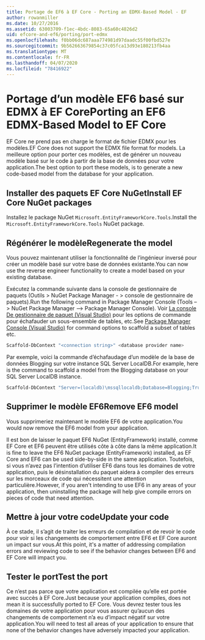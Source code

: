 ```yaml
---
title: Portage de EF6 à EF Core - Porting an EDMX-Based Model - EF
author: rowanmiller
ms.date: 10/27/2016
ms.assetid: 63003709-f1ec-4bdc-8083-65a60c4826d2
uid: efcore-and-ef6/porting/port-edmx
ms.openlocfilehash: f0bb06dc687aaa774981d97daadc55f00fbd527e
ms.sourcegitcommit: 9b562663679854c37c05fca13d93e180213fb4aa
ms.translationtype: MT
ms.contentlocale: fr-FR
ms.lasthandoff: 04/07/2020
ms.locfileid: "78416922"
---
```

# <a name="porting-an-ef6-edmx-based-model-to-ef-core"></a><span data-ttu-id="82d11-102">Portage d’un modèle EF6 basé sur EDMX à EF Core</span><span class="sxs-lookup"><span data-stu-id="82d11-102">Porting an EF6 EDMX-Based Model to EF Core</span></span>

<span data-ttu-id="82d11-103">EF Core ne prend pas en charge le format de fichier EDMX pour les modèles.</span><span class="sxs-lookup"><span data-stu-id="82d11-103">EF Core does not support the EDMX file format for models.</span></span> <span data-ttu-id="82d11-104">La meilleure option pour porter ces modèles, est de générer un nouveau modèle basé sur le code à partir de la base de données pour votre application.</span><span class="sxs-lookup"><span data-stu-id="82d11-104">The best option to port these models, is to generate a new code-based model from the database for your application.</span></span>

## <a name="install-ef-core-nuget-packages"></a><span data-ttu-id="82d11-105">Installer des paquets EF Core NuGet</span><span class="sxs-lookup"><span data-stu-id="82d11-105">Install EF Core NuGet packages</span></span>

<span data-ttu-id="82d11-106">Installez le package NuGet `Microsoft.EntityFrameworkCore.Tools`.</span><span class="sxs-lookup"><span data-stu-id="82d11-106">Install the `Microsoft.EntityFrameworkCore.Tools` NuGet package.</span></span>

## <a name="regenerate-the-model"></a><span data-ttu-id="82d11-107">Régénérer le modèle</span><span class="sxs-lookup"><span data-stu-id="82d11-107">Regenerate the model</span></span>

<span data-ttu-id="82d11-108">Vous pouvez maintenant utiliser la fonctionnalité de l’ingénieur inversé pour créer un modèle basé sur votre base de données existante.</span><span class="sxs-lookup"><span data-stu-id="82d11-108">You can now use the reverse engineer functionality to create a model based on your existing database.</span></span>

<span data-ttu-id="82d11-109">Exécutez la commande suivante dans la console de gestionnaire de paquets (Outils > NuGet Package Manager - > console de gestionnaire de paquets).</span><span class="sxs-lookup"><span data-stu-id="82d11-109">Run the following command in Package Manager Console (Tools –> NuGet Package Manager –> Package Manager Console).</span></span> <span data-ttu-id="82d11-110">Voir [La console De gestionnaire de paquet (Visual Studio)](../../core/miscellaneous/cli/powershell.md) pour les options de commande pour échafauder un sous-ensemble de tables, etc.</span><span class="sxs-lookup"><span data-stu-id="82d11-110">See [Package Manager Console (Visual Studio)](../../core/miscellaneous/cli/powershell.md) for command options to scaffold a subset of tables etc.</span></span>

``` powershell
Scaffold-DbContext "<connection string>" <database provider name>
```

<span data-ttu-id="82d11-111">Par exemple, voici la commande d’échafaudage d’un modèle de la base de données Blogging sur votre instance SQL Server LocalDB.</span><span class="sxs-lookup"><span data-stu-id="82d11-111">For example, here is the command to scaffold a model from the Blogging database on your SQL Server LocalDB instance.</span></span>

``` powershell
Scaffold-DbContext "Server=(localdb)\mssqllocaldb;Database=Blogging;Trusted_Connection=True;" Microsoft.EntityFrameworkCore.SqlServer
```

## <a name="remove-ef6-model"></a><span data-ttu-id="82d11-112">Supprimer le modèle EF6</span><span class="sxs-lookup"><span data-stu-id="82d11-112">Remove EF6 model</span></span>

<span data-ttu-id="82d11-113">Vous supprimeriez maintenant le modèle EF6 de votre application.</span><span class="sxs-lookup"><span data-stu-id="82d11-113">You would now remove the EF6 model from your application.</span></span>

<span data-ttu-id="82d11-114">Il est bon de laisser le paquet EF6 NuGet (EntityFramework) installé, comme EF Core et EF6 peuvent être utilisés côte à côte dans la même application.</span><span class="sxs-lookup"><span data-stu-id="82d11-114">It is fine to leave the EF6 NuGet package (EntityFramework) installed, as EF Core and EF6 can be used side-by-side in the same application.</span></span> <span data-ttu-id="82d11-115">Toutefois, si vous n’avez pas l’intention d’utiliser EF6 dans tous les domaines de votre application, puis le désinstallation du paquet aidera à compiler des erreurs sur les morceaux de code qui nécessitent une attention particulière.</span><span class="sxs-lookup"><span data-stu-id="82d11-115">However, if you aren't intending to use EF6 in any areas of your application, then uninstalling the package will help give compile errors on pieces of code that need attention.</span></span>

## <a name="update-your-code"></a><span data-ttu-id="82d11-116">Mettre à jour votre code</span><span class="sxs-lookup"><span data-stu-id="82d11-116">Update your code</span></span>

<span data-ttu-id="82d11-117">À ce stade, il s’agit de traiter les erreurs de compilation et de revoir le code pour voir si les changements de comportement entre EF6 et EF Core auront un impact sur vous.</span><span class="sxs-lookup"><span data-stu-id="82d11-117">At this point, it's a matter of addressing compilation errors and reviewing code to see if the behavior changes between EF6 and EF Core will impact you.</span></span>

## <a name="test-the-port"></a><span data-ttu-id="82d11-118">Tester le port</span><span class="sxs-lookup"><span data-stu-id="82d11-118">Test the port</span></span>

<span data-ttu-id="82d11-119">Ce n’est pas parce que votre application est compilée qu’elle est portée avec succès à EF Core.</span><span class="sxs-lookup"><span data-stu-id="82d11-119">Just because your application compiles, does not mean it is successfully ported to EF Core.</span></span> <span data-ttu-id="82d11-120">Vous devrez tester tous les domaines de votre application pour vous assurer qu’aucun des changements de comportement n’a eu d’impact négatif sur votre application.</span><span class="sxs-lookup"><span data-stu-id="82d11-120">You will need to test all areas of your application to ensure that none of the behavior changes have adversely impacted your application.</span></span>
